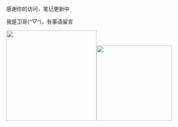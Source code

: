 感谢你的访问，笔记更新中

我是卫哥(*^▽^*)，有事请留言



<img src="http://img.an520.com/test/mypublic.jpg" width="240px"><img src="http://img.an520.com/test/mywechat.jpg" width="200px">
